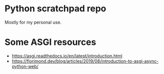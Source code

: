 # Python scratchpad repo

Mostly for my personal use.

# Some ASGI resources

* https://asgi.readthedocs.io/en/latest/introduction.html
* https://florimond.dev/blog/articles/2019/08/introduction-to-asgi-async-python-web/

